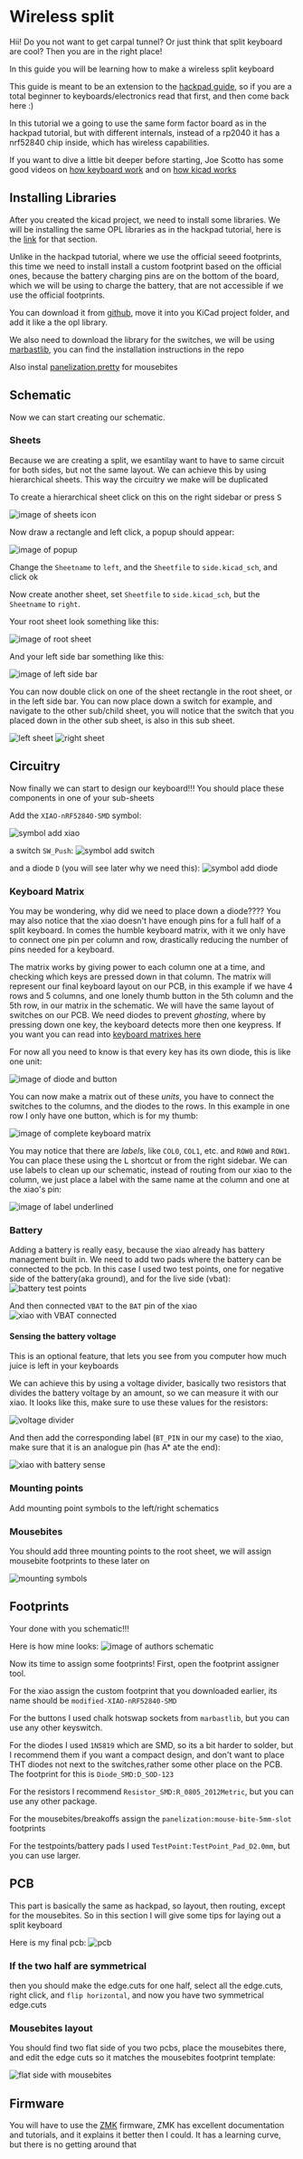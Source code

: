 # Wireless split

Hii! Do you not want to get carpal tunnel? Or just think that split keyboard are cool? Then you are in the right place!

In this guide you will be learning how to make a wireless split keyboard

This guide is meant to be an extension to the [hackpad guide](https://hackpad.hackclub.com/guide), so if you are a total beginner to keyboards/electronics read that first, and then come back here :)

In this tutorial we a going to use the same form factor board as in the hackpad tutorial, but with different internals, instead of a rp2040 it has a nrf52840 chip inside, which has wireless capabilities.

If you want to dive a little bit deeper before starting, Joe Scotto has some good videos on [how keyboard work](https://www.youtube.com/watch?v=7LyziNdFlew&list=PLBD2IS_t_iWZDMdG_ZF57x9Ebm3kxKqxF) and on [how kicad works](https://www.youtube.com/watch?v=8WXpGTIbxlQ&list=PLBD2IS_t_iWZDMdG_ZF57x9Ebm3kxKqxF&index=2)

## Installing Libraries

After you created the kicad project, we need to install some libraries. We will be installing the same OPL libraries as in the hackpad tutorial, here is the [link](https://hackpad.hackclub.com/guide#pcb_design) for that section.

Unlike in the hackpad tutorial, where we use the official seeed footprints, this time we need to install install a custom footprint based on the official ones, because the battery charging pins are on the bottom of the board, which we will be using to charge the battery, that are not accessible if we use the official footprints.

You can download it from [github](https://github.com/mito-keyboard/mito-simplified/blob/main/modified-XIAO-nRF52840-SMD.kicad_mod), move it into you KiCad project folder, and add it like a the opl library.

We also need to download the library for the switches, we will be using [marbastlib](https://github.com/ebastler/marbastlib), you can find the installation instructions in the repo

Also instal [panelization.pretty](https://github.com/madworm/Panelization.pretty) for mousebites

## Schematic

Now we can start creating our schematic.

### Sheets

Because we are creating a split, we esantilay want to have to same circuit for both sides, but not the same layout. We can achieve this by using hierarchical sheets. This way the circuitry we make will be duplicated

To create a hierarchical sheet click on this on the right sidebar or press <kbd>S</kbd>

![image of sheets icon](https://hc-cdn.hel1.your-objectstorage.com/s/v3/efaa0a56ce293a919388c76a0a62ff41d1e1388d_screenshot_from_2025-09-18_17-05-12.png)

Now draw a rectangle and left click, a popup should appear:

![image of popup](https://hc-cdn.hel1.your-objectstorage.com/s/v3/3f98026538ad029f426aab7c6060405b8318c13b_image.png)

Change the `Sheetname` to `left`, and the `Sheetfile` to `side.kicad_sch`, and click ok

Now create another sheet, set `Sheetfile` to `side.kicad_sch`, but the `Sheetname` to `right`.

Your root sheet look something like this:

![image of root sheet](https://hc-cdn.hel1.your-objectstorage.com/s/v3/232d7595f84c8177ca4b1d17ed85b5323bd76470_image.png)

And your left side bar something like this:

![image of left side bar](https://hc-cdn.hel1.your-objectstorage.com/s/v3/9f867ffd0ee5d93b4bf2c06b2958c7e39a89a9f4_image.png)

You can now double click on one of the sheet rectangle in the root sheet, or in the left side bar. You can now place down a switch for example, and navigate to the other sub/child sheet, you will notice that the switch that you placed down in the other sub sheet, is also in this sub sheet.

![left sheet](https://hc-cdn.hel1.your-objectstorage.com/s/v3/af42ed0710e41f69f9a204e6d65187a265a18988_image.png)
![right sheet](https://hc-cdn.hel1.your-objectstorage.com/s/v3/063c21ddabb9d0133596868089eef84a38a7c34a_image.png)

## Circuitry

Now finally we can start to design our keyboard!!! You should place these components in one of your sub-sheets

Add the `XIAO-nRF52840-SMD` symbol:

![symbol add xiao](https://hc-cdn.hel1.your-objectstorage.com/s/v3/9f32be16de764ec09f8353341732586cadcf3e31_image.png)

a switch `SW_Push`:
![symbol add switch](https://hc-cdn.hel1.your-objectstorage.com/s/v3/508824b27185819cc122c0095860bb55e2b5bc6a_image.png)

and a diode `D` (you will see later why we need this):
![symbol add diode](https://hc-cdn.hel1.your-objectstorage.com/s/v3/bfb718542115ac52a37f3bf214ca7d14b19877ea_image.png)

### Keyboard Matrix

You may be wondering, why did we need to place down a diode???? You may also notice that the xiao doesn't have enough pins for a full half of a split keyboard. In comes the humble keyboard matrix, with it we only have to connect one pin per column and row, drastically reducing the number of pins needed for a keyboard.

The matrix works by giving power to each column one at a time, and checking which keys are pressed down in that column. The matrix will represent our final keyboard layout on our PCB, in this example if we have 4 rows and 5 columns, and one lonely thumb button in the 5th column and the 5th row, in our matrix in the schematic. We will have the same layout of switches on our PCB. We need diodes to prevent *ghosting*, where by pressing down one key, the keyboard detects more then one keypress. If you want you can read into [keyboard matrixes here](https://docs.qmk.fm/how_a_matrix_works)

For now all you need to know is that every key has its own diode, this is like one unit:

![image of diode and button](https://hc-cdn.hel1.your-objectstorage.com/s/v3/33681c7410a242de5ab273f34b54981f62390f1e_image.png)

You can now make a matrix out of these *units*, you have to connect the switches to the columns, and the diodes to the rows. In this example in one row I only have one button, which is for my thumb:

![image of complete keyboard matrix](https://hc-cdn.hel1.your-objectstorage.com/s/v3/8c6b3592f3e6753ceb8ae607c27ebd0e00642e0b_image.png)

You may notice that there are *labels*, like `COL0`, `COL1`, etc. and `ROW0` and `ROW1`. You can place these using the <kbd>L</kbd> shortcut or from the right sidebar. We can use labels to clean up our schematic, instead of routing from our xiao to the column, we just place a label with the same name at the column and one at the xiao's pin:

![image of label underlined](https://hc-cdn.hel1.your-objectstorage.com/s/v3/a90b3c58bd5df7542c97ac9a3628a8a4d1532f31_screenshot_from_2025-09-19_19-02-35.png)

### Battery

Adding a battery is really easy, because the xiao already has battery management built in. We need to add two pads where the battery can be connected to the pcb. In this case I used two test points, one for negative side of the battery(aka ground), and for the live side (vbat):
![battery test points](https://hc-cdn.hel1.your-objectstorage.com/s/v3/8e1525612dd7caaf1f778b6a265cf52f8bf205cf_image.png) 

And then connected `VBAT` to the `BAT` pin of the xiao
![xiao with VBAT connected](https://hc-cdn.hel1.your-objectstorage.com/s/v3/036a2fd978cb7d53da835fcdc22340f0d6523826_image.png)

#### Sensing the battery voltage

This is an optional feature, that lets you see from you computer how much juice is left in your keyboards

We can achieve this by using a voltage divider, basically two resistors that divides the battery voltage by an amount, so we can measure it with our xiao. It looks like this, make sure to use these values for the resistors:

![voltage divider](https://hc-cdn.hel1.your-objectstorage.com/s/v3/87baf956562da1c00fbacef4ac0aca21ecf18782_image.png)

And then add the corresponding label (`BT_PIN` in our my case) to the xiao, make sure that it is an analogue pin (has A* ate the end):

![xiao with battery sense](https://hc-cdn.hel1.your-objectstorage.com/s/v3/68369d14d01bcd017b65245544f49e787819f39e_image.png)

### Mounting points

Add mounting point symbols to the left/right schematics

### Mousebites

You should add three mounting points to the root sheet, we will assign mousebite footprints to these later on

![mounting symbols](https://hc-cdn.hel1.your-objectstorage.com/s/v3/5b231b23c9059899a5ae47f747ec0d6b5d030035_image.png)

## Footprints

Your done with you schematic!!! 

Here is how mine looks:
![image of authors schematic](https://hc-cdn.hel1.your-objectstorage.com/s/v3/ee8f02e3d22dab1d87f76df884054d016a0411cf_image.png)

Now its time to assign some footprints! First, open the footprint assigner tool.

For the xiao assign the custom footprint that you downloaded earlier, its name should be `modified-XIAO-nRF52840-SMD`

For the buttons I used chalk hotswap sockets from `marbastlib`, but you can use any other keyswitch.

For the diodes I used `1N5819` which are SMD, so its a bit harder to solder, but I recommend them if you want a compact design, and don't want to place THT diodes not next to the switches,rather some other place on the PCB. The footprint for this is `Diode_SMD:D_SOD-123`

For the resistors I recommend `Resistor_SMD:R_0805_2012Metric`, but you can use any other package.

For the mousebites/breakoffs assign the `panelization:mouse-bite-5mm-slot` footprints

For the testpoints/battery pads I used `TestPoint:TestPoint_Pad_D2.0mm`, but you can use larger.

## PCB

This part is basically the same as hackpad, so layout, then routing, except for the mousebites. So in this section I will give some tips for laying out a split keyboard

Here is my final pcb:
![pcb](https://hc-cdn.hel1.your-objectstorage.com/s/v3/ac8bc9cfffae5f68557d8226a8db07c000685a9e_image.png)

### If the two half are symmetrical

then you should make the edge.cuts for one half, select all the edge.cuts, right click, and `flip horizontal`, and now you have two symmetrical edge.cuts

### Mousebites layout

You should find two flat side of you two pcbs, place the mousebites there, and edit the edge cuts so it matches the mousebites footprint template:

![flat side with mousebites](https://hc-cdn.hel1.your-objectstorage.com/s/v3/23e81cdffe61fe6fedf424bdde600486798ad084_image.png)

## Firmware

You will have to use the [ZMK](https://zmk.dev/docs) firmware, ZMK has excellent documentation and tutorials, and it explains it better then I could. It has a learning curve, but there is no getting around that